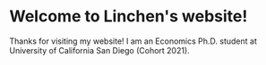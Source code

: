 
Welcome to Linchen's website!
======
Thanks for visiting my website! I am an Economics Ph.D. student at University of California San Diego (Cohort 2021). 


